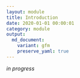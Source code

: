 ```yaml
---
layout: module
title: Introduction
date: 2020-01-01 00:00:01
category: module
output:
  md_document:
    variant: gfm
    preserve_yaml: true
---
```


*in progress*
